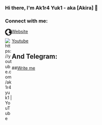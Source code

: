 ### Hi there, I'm Ak1r4 Yuk1 - aka [Akira] 👋

### Connect with me:

 <img align="left" alt="akirayuki.it" width="22px" src="https://raw.githubusercontent.com/iconic/open-iconic/master/svg/globe.svg" />[Website](http://akirayuki.it)

 <img align="left" alt="https://youtube.com/ak1r4yuk1 | YouTube" width="22px" src="https://cdn.jsdelivr.net/npm/simple-icons@v3/icons/youtube.svg" />[Youtube](https://youtube.com/ak1r4_yuk1)

## And Telegram:

##[Write me](https://t.me/Ak1r4_Yuk1)

<br />
